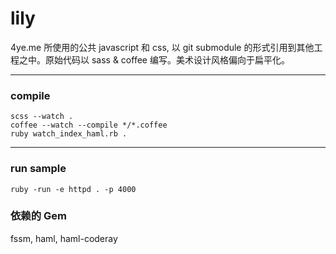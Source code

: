 lily
====

4ye.me 所使用的公共 javascript 和 css, 以 git submodule 的形式引用到其他工程之中。原始代码以 sass &amp; coffee 编写。美术设计风格偏向于扁平化。

----------------

### compile

```
scss --watch .
coffee --watch --compile */*.coffee
ruby watch_index_haml.rb .
```

----------------

### run sample

```
ruby -run -e httpd . -p 4000
```

### 依赖的 Gem

fssm, haml, haml-coderay